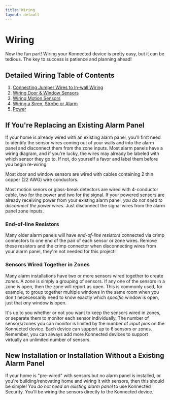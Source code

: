 ```yaml
---
title: Wiring
layout: default
---
```


# Wiring

Now the fun part! Wiring your Konnected device is pretty easy, but it can be tedious. The key to success is patience and
planning ahead!

## Detailed Wiring Table of Contents 

1. [Connecting Jumper Wires to In-wall Wiring](/security-alarm-system/wiring/connecting-jumpers)
1. [Wiring Door & Window Sensors](/security-alarm-system/wiring/contact-sensors)
1. [Wiring Motion Sensors](/security-alarm-system/wiring/motion-sensors)
1. [Wiring a Siren, Strobe or Alarm](/security-alarm-system/wiring/siren)
1. [Power](/security-alarm-system/wiring/power)
 
## If You're Replacing an Existing Alarm Panel

If your home is already wired with an existing alarm panel, you'll first need to identify the sensor wires coming out of
your walls and into the alarm panel and disconnect them from the zone inputs. Most alarm panels have a wiring diagram, 
and if you're lucky, the wires may already be labeled with which sensor they go to. If not, do yourself a favor and label
them before you begin re-wiring.

Most door and window sensors are wired with cables containing 2 thin copper (22 AWG) wire conductors. 

Most motion senors or glass-break detectors are wired with 4-conductor cable, two for the power and two for the signal.
If your powered sensors are already receiving power from your existing alarm panel, _you do not need to disconnect the
 power wires_. Just disconnect the signal wires from the alarm panel zone inputs.
 
### End-of-line Resistors

Many older alarm panels will have _end-of-line resistors_ connected via crimp connectors to one end of the pair of each 
sensor or zone wires. Remove these resistors and the crimp connector when disconnecting wires from your alarm panel,
they're not needed for this project!

### Sensors Wired Together in Zones

Many alarm installations have two or more sensors wired together to create _zones_. A _zone_ is simply a grouping of
sensors. If any one of the sensors in a zone is open, then the zone will report as open. This is commonly used, for example,
to group together multiple windows in the same room when you don't nececessarily need to know exactly which _specific_
window is open, just that _any_ window is open.

It's up to you whether or not you want to keep the sensors wired in zones, or separate them to monitor each sensor
individually. The number of sensors/zones you can monitor is limited by the number of _input pins_ on the Konnected device.
Each device can support up to 6 sensors or zones. Remember, you can always add more Konnected devices to support virtually
an unlimited number of sensors.  
 
## New Installation or Installation Without a Existing Alarm Panel

If your home is "pre-wired" with sensors but no alarm panel is installed, or you're building/renovating home and 
wiring it with sensors, then this should be simple! You _do not need an existing alarm panel_ to use Konnected Security.
You'll be wiring the sensors directly to the Konnected device. 


